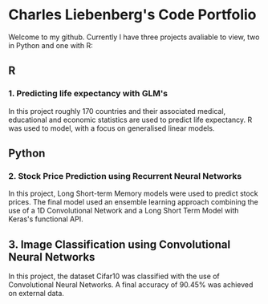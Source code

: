 # Charles Liebenberg's Code Portfolio

Welcome to my github. Currently I have three projects avaliable to view, two in Python and one with R:
## R
### 1. Predicting life expectancy with GLM's
In this project roughly 170 countries and their associated medical, educational and economic statistics are used to predict life expectancy. R was used to model, with a focus on generalised linear models.

## Python
### 2. Stock Price Prediction using Recurrent Neural Networks 
In this project, Long Short-term Memory models were used to predict stock prices. The final model used an ensemble learning approach combining the use of a 1D Convolutional Network and a Long Short Term Model with Keras's functional API.

## 3. Image Classification using Convolutional Neural Networks
In this project, the dataset Cifar10 was classified with the use of Convolutional Neural Networks. A final accuracy of 90.45% was achieved on external data.
